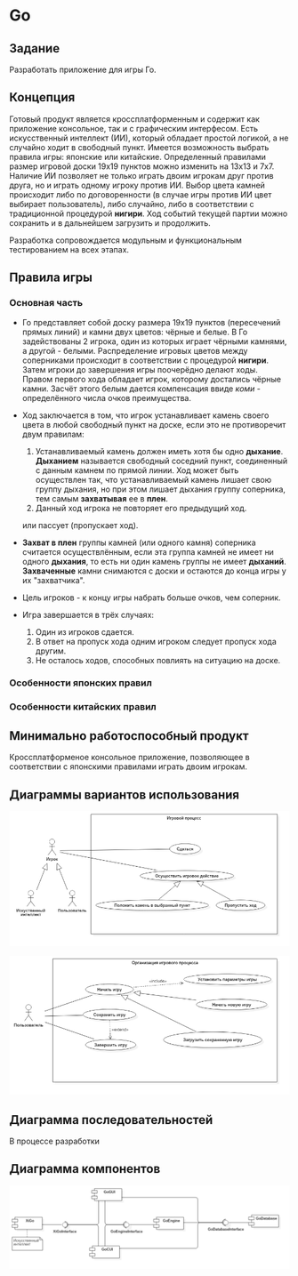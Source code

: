 # Go

## Задание
  Разработать приложение для игры Го.

## Концепция
  Готовый продукт является кроссплатформенным и содержит как приложение консольное, так и с графическим интерфесом. Есть искусственный интеллект (ИИ), который обладает простой логикой, а не случайно ходит в свободный пункт. Имеется возможность выбрать правила игры: японские или китайские. Определенный правилами размер игровой доски 19х19 пунктов можно изменить на 13х13 и 7х7. Наличие ИИ позволяет не только играть двоим игрокам друг против друга, но и играть одному игроку против ИИ. Выбор цвета камней происходит либо по договоренности (в случае игры против ИИ цвет выбирает пользователь), либо случайно, либо в соответствии с традиционной процедурой __нигири__. Ход событий текущей партии можно сохранить и в дальнейшем загрузить и продолжить. 
  
  Разработка сопровождается модульным и функциональным тестированием на всех этапах.

## Правила игры

### Основная часть
  * Го представляет собой доску размера 19х19 пунктов (пересечений прямых линий) и камни двух цветов: чёрные и белые. В Го задействованы 2 игрока, один из которых играет чёрными камнями, а другой - белыми. Распределение игровых цветов между соперниками происходит в соответствии с процедурой __нигири__. Затем игроки до завершения игры поочерёдно делают ходы. Правом первого хода обладает игрок, которому достались чёрные камни. Засчёт этого белым дается компенсация ввиде _коми_ - определённого числа очков преимущества.
  * Ход заключается в том, что игрок устанавливает камень своего цвета в любой свободный пункт на доске, если это не противоречит двум правилам:
    1. Устанавливаемый камень должен иметь хотя бы одно __дыхание__. __Дыханием__ называется свободный соседний пункт, соединенный с данным камнем по прямой линии. Ход может быть осуществлен так, что устанавливаемый камень лишает свою группу дыхания, но при этом лишает дыхания группу соперника, тем самым __захватывая__ ее в __плен__.
    2. Данный ход игрока не повторяет его предыдущий ход.

    или пассует (пропускает ход).
  * __Захват в плен__ группы камней (или одного камня) соперника считается осуществлённым, если эта группа камней не имеет
    ни одного __дыхания__, то есть ни один камень группы не имеет __дыханий__. __Захваченные__ камни снимаются с доски и остаются до
    конца игры у их "захватчика".
  * Цель игроков - к концу игры набрать больше очков, чем соперник.
  * Игра завершается в трёх случаях:
    1. Один из игроков сдается.
    2. В ответ на пропуск хода одним игроком следует пропуск хода другим.
    3. Не осталось ходов, способных повлиять на ситуацию на доске.

### Особенности японских правил

### Особенности китайских правил

## Минимально работоспособный продукт
 Кроссплатформеное консольное приложение, позволяющее в соответствии с японскими правилами играть двоим игрокам.
 
## Диаграммы вариантов использования
![UseCaseGameProcess](report/UMLdiagrams/UseCase/UseCaseGameProcess.png)

![UseCaseGameOrganisation](report/UMLdiagrams/UseCase/UseCaseGameOrganisaton.png)
## Диаграмма последовательностей
В процессе разработки
## Диаграмма компонентов
![Component](report/UMLdiagrams/Component/Component.png)
